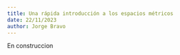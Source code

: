 ```yaml
---
title: Una rápida introducción a los espacios métricos
date: 22/11/2023
author: Jorge Bravo
---
```


En construccion
